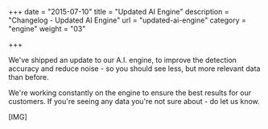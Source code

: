 +++
date = "2015-07-10"
title = "Updated AI Engine"
description = "Changelog - Updated AI Engine"
url = "updated-ai-engine"
category = "engine"
weight = "03"

+++

We've shipped an update to our A.I. engine, to improve the detection accuracy and reduce noise - so you should see less, but more relevant data than before.

We're working constantly on the engine to ensure the best results for our customers. If you're seeing any data you're not sure about - do let us know.

[IMG]
